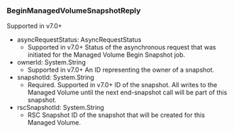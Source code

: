 ### BeginManagedVolumeSnapshotReply
Supported in v7.0+

- asyncRequestStatus: AsyncRequestStatus
  - Supported in v7.0+
  Status of the asynchronous request that was initiated
  for the Managed Volume Begin Snapshot job.
- ownerId: System.String
  - Supported in v7.0+
  An ID representing the owner of a snapshot.
- snapshotId: System.String
  - Required. Supported in v7.0+
  ID of the snapshot. All writes to the Managed Volume until the next
  end-snapshot call will be part of this snapshot.
- rscSnapshotId: System.String
  - RSC Snapshot ID of the snapshot that  will be created for this Managed Volume.
